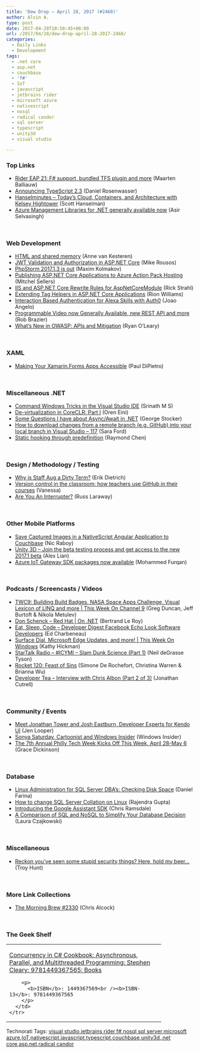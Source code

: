 ```yaml
---
title: 'Dew Drop – April 28, 2017 (#2468)'
author: Alvin A.
type: post
date: 2017-04-28T10:50:45+00:00
url: /2017/04/28/dew-drop-april-28-2017-2468/
categories:
  - Daily Links
  - Development
tags:
  - .net core
  - asp.net
  - couchbase
  - 'f#'
  - IoT
  - javascript
  - jetbrains rider
  - microsoft azure
  - nativescript
  - nosql
  - radical candor
  - sql server
  - typescript
  - unity3d
  - visual studio

---
```

### <a name="top"></a>Top Links

  * <a href="https://blog.jetbrains.com/dotnet/2017/04/27/rider-eap-21-f-support-bundled-tfs-plugin/" target="_blank">Rider EAP 21: F# support, bundled TFS plugin and more</a> (Maarten Balliauw)
  * <a href="https://blogs.msdn.microsoft.com/typescript/2017/04/27/announcing-typescript-2-3/" target="_blank">Announcing TypeScript 2.3</a> (Daniel Rosenwasser)
  * <a href="http://www.hanselminutes.com/default.aspx?ShowID=18566" target="_blank">Hanselminutes &#8211; Today&#8217;s Cloud, Containers, and Architecture with Kelsey Hightower</a> (Scott Hanselman)
  * <a href="https://azure.microsoft.com/blog/azure-management-libraries-for-net-generally-available-now/" target="_blank">Azure Management Libraries for .NET generally available now</a> (Asir Selvasingh)

&nbsp;

### <a name="web"></a>Web Development

  * <a href="https://blog.whatwg.org/html-and-shared-memory" target="_blank">HTML and shared memory</a> (Anne van Kesteren)
  * <a href="https://blogs.msdn.microsoft.com/webdev/2017/04/27/jwt-validation-and-authorization-in-asp-net-core-2/" target="_blank">JWT Validation and Authorization in ASP.NET Core</a> (Mike Rousos)
  * <a href="https://blog.jetbrains.com/phpstorm/2017/04/phpstorm-2017-1-3-is-out/" target="_blank">PhpStorm 2017.1.3 is out</a> (Maxim Kolmakov)
  * <a href="http://mitchelsellers.com/blogs/2017/04/27/publishing-aspnet-core-applications-to-azure-action-pack-hosting.aspx" target="_blank">Publishing ASP.NET Core Applications to Azure Action Pack Hosting</a> (Mitchel Sellers)
  * <a href="http://feedproxy.google.com/~r/RickStrahl/~3/3f1aCyemzJY/IIS-and-ASPNET-Core-Rewrite-Rules-for-AspNetCoreModule" target="_blank">IIS and ASP.NET Core Rewrite Rules for AspNetCoreModule</a> (Rick Strahl)
  * <a href="http://rion.io/2017/04/27/extending-tag-helpers-in-asp-net-core-applications/" target="_blank">Extending Tag Helpers in ASP.NET Core Applications</a> (Rion Williams)
  * <a href="https://auth0.com/blog/interaction-based-auth-for-alexa-with-auth0/" target="_blank">Interaction Based Authentication for Alexa Skills with Auth0</a> (Joao Angelo)
  * <a href="https://twilioinc.wpengine.com/2017/04/programmable-video-peer-to-peer-rooms-ga.html" target="_blank">Programmable Video now Generally Available, new REST API and more</a> (Rob Brazier)
  * <a href="https://dzone.com/articles/whats-new-in-owasp-apis-and-mitigation?utm_medium=feed&utm_source=feedpress.me&utm_campaign=Feed%3A+dzone" target="_blank">What’s New in OWASP: APIs and Mitigation</a> (Ryan O&#8217;Leary)

&nbsp;

### <a name="silverlight"></a>XAML

  * <a href="https://blog.xamarin.com/accessbility-xamarin-forms/" target="_blank">Making Your Xamarin.Forms Apps Accessible</a> (Paul DiPietro)

&nbsp;

### <a name="dotnet"></a>Miscellaneous .NET

  * <a href="http://www.devx.com/tips/dot-net/command-windows-tricks-in-visual-studio-ide-170216072008.html" target="_blank">Command Windows Tricks in the Visual Studio IDE</a> (Srinath M S)
  * <a href="http://feedproxy.google.com/~r/AyendeRahien/~3/Ojn43N7oSz4/de-virtualization-in-coreclr-part-i" target="_blank">De-virtualization in CoreCLR: Part I</a> (Oren Eini)
  * <a href="https://georgestocker.com/2017/04/27/some-questions-i-have-about-asyncawait-in-net/" target="_blank">Some Questions I have about Async/Await in .NET</a> (George Stocker)
  * <a href="https://saraford.net/2017/04/27/how-to-download-changes-from-a-remote-branch-e-g-github-into-your-local-branch-in-visual-studio-117/" target="_blank">How to download changes from a remote branch (e.g. GitHub) into your local branch in Visual Studio – 117</a> (Sara Ford)
  * <a href="https://blogs.msdn.microsoft.com/oldnewthing/20170427-00/?p=96055" target="_blank">Static hooking through predefinition</a> (Raymond Chen)

&nbsp;

### <a name="design"></a>Design / Methodology / Testing

  * <a href="https://blog.ndepend.com/staff-aug-dirty-term/" target="_blank">Why is Staff Aug a Dirty Term?</a> (Erik Dietrich)
  * <a href="https://github.com/blog/2352-version-control-in-the-classroom-how-teachers-use-github-in-their-courses" target="_blank">Version control in the classroom: how teachers use GitHub in their courses</a> (Vanessa)
  * <a href="https://www.radicalcandor.com/blog/stop-interrupting/" target="_blank">Are You An Interrupter?</a> (Russ Laraway)

&nbsp;

### <a name="mobile"></a>Other Mobile Platforms

  * <a href="https://blog.couchbase.com/save-captured-images-nativescript-angular-application-couchbase/" target="_blank">Save Captured Images in a NativeScript Angular Application to Couchbase</a> (Nic Raboy)
  * <a href="https://blogs.unity3d.com/2017/04/27/join-the-beta-testing-process-and-get-access-to-the-new-2017-1-beta/" target="_blank">Unity 3D &#8211; Join the beta testing process and get access to the new 2017.1 beta</a> (Alex Lian)
  * <a href="https://azure.microsoft.com/blog/azure-iot-gateway-sdk-packages/" target="_blank">Azure IoT Gateway SDK packages now available</a> (Mohammed Furqan)

&nbsp;

### <a name="podcasts"></a>Podcasts / Screencasts / Videos

  * <a href="https://channel9.msdn.com/Shows/This+Week+On+Channel+9/TWC9-Building-Build-Badges-Win-Dev-Awards-NASA-Space-Apps-Challenge-Visual-Lexicon-of-LINQ-and-more?WT.mc_id=DX_MVP4025064" target="_blank">TWC9: Building Build Badges, NASA Space Apps Challenge, Visual Lexicon of LINQ and more | This Week On Channel 9</a> (Greg Duncan, Jeff Burtoft & Nikola Metulev)
  * <a href="https://channel9.msdn.com/Shows/On-NET/Don-Schenck-Red-Hat?WT.mc_id=DX_MVP4025064" target="_blank">Don Schenck &#8211; Red Hat | On .NET</a> (Bertrand Le Roy)
  * <a href="http://developer.telerik.com/content-types/podcast/developer-digest-facebook-echo-look-software-developers/" target="_blank">Eat, Sleep, Code &#8211; Developer Digest Facebook Echo Look Software Developers</a> (Ed Charbeneau)
  * <a href="https://channel9.msdn.com/Shows/This-Week-On-Windows/Surface-Dial-Microsoft-Edge-Updates-and-more?WT.mc_id=DX_MVP4025064" target="_blank">Surface Dial, Microsoft Edge Updates, and more! | This Week On Windows</a> (Kathy Hickman)
  * <a href="https://soundcloud.com/startalk/icymi-slam-dunk-science-part-1" target="_blank">StarTalk Radio &#8211; #ICYMI &#8211; Slam Dunk Science (Part 1)</a> (Neil deGrasse Tyson)
  * <a href="http://relay.fm/rocket/120" target="_blank">Rocket 120: Feast of Sins</a> (Simone De Rochefort, Christina Warren & Brianna Wu)
  * <a href="http://feedproxy.google.com/~r/DeveloperTea/~3/YwSooi98N9A/66410-interview-with-chris-albon-part-2-of-3" target="_blank">Developer Tea &#8211; Interview with Chris Albon (Part 2 of 3)</a> (Jonathan Cutrell)

&nbsp;

### <a name="events"></a>Community / Events

  * <a href="http://www.telerik.com/blogs/meet-jonathan-tower-josh-eastburn-developer-experts-kendo-ui" target="_blank">Meet Jonathan Tower and Josh Eastburn, Developer Experts for Kendo UI</a> (Jen Looper)
  * <a href="http://insidersblog.azurewebsites.net/index.php/2017/04/27/sonya-saturday-cartoonist-and-windows-insider/" target="_blank">Sonya Saturday, Cartoonist and Windows Insider</a> (Windows Insider)
  * <a href="http://www.uwishunu.com/2017/04/philly-tech-week-kicks-off-week-april-28/" target="_blank">The 7th Annual Philly Tech Week Kicks Off This Week, April 28-May 6</a> (Grace Dickinson)

&nbsp;

### <a name="sql"></a>Database

  * <a href="http://feedproxy.google.com/~r/MSSQLTips-LatestSqlServerTips/~3/TWHV83NmLQQ/tip.asp" target="_blank">Linux Administration for SQL Server DBA&#8217;s: Checking Disk Space</a> (Daniel Farina)
  * <a href="http://feedproxy.google.com/~r/MSSQLTips-LatestSqlServerTips/~3/JCzq8xK3C_8/tip.asp" target="_blank">How to change SQL Server Collation on Linux</a> (Rajendra Gupta)
  * <a href="http://feedproxy.google.com/~r/GDBcode/~3/cUD-zXJT2oU/introducing-google-assistant-sdk.html" target="_blank">Introducing the Google Assistant SDK</a> (Chris Ramsdale)
  * <a href="https://blog.couchbase.com/comparison-sql-nosql-simplify-database-decision/" target="_blank">A Comparison of SQL and NoSQL to Simplify Your Database Decision</a> (Laura Czajkowski)

&nbsp;

### <a name="misc"></a>Miscellaneous

  * <a href="http://feedproxy.google.com/~r/TroyHunt/~3/ruyrj987ZkE/" target="_blank">Reckon you&#8217;ve seen some stupid security things? Here, hold my beer&#8230;</a> (Troy Hunt)

&nbsp;

### <a name="links"></a>More Link Collections

  * <a href="http://feedproxy.google.com/~r/ReflectivePerspective/~3/7I33HmE0UZs/" target="_blank">The Morning Brew #2330</a> (Chris Alcock)

&nbsp;

### <a name="shelf"></a>The Geek Shelf

<div id="scid:7dc1bd33-94bd-46fd-a20b-0131235bcd47:6100d07f-72a0-4a9f-852d-843fb5d0f3f7" class="wlWriterEditableSmartContent" style="float: none; padding-bottom: 0px; padding-top: 0px; padding-left: 0px; margin: 0px; display: inline; padding-right: 0px">
  <table cellspacing="0" cellpadding="2" width="400" border="0" unselectable="on">
    <tr>
      <td valign="top" width="400">
        <p>
          <a title="Concurrency in C# Cookbook: Asynchronous, Parallel, and Multithreaded Programming: Stephen Cleary: 9781449367565: Books" href="http://www.amazon.com/exec/obidos/ASIN/1449367569/amavin-20">Concurrency in C# Cookbook: Asynchronous, Parallel, and Multithreaded Programming: Stephen Cleary: 9781449367565: Books</a>
        </p>
        
        <p>
          <b>ISBN</b>: 1449367569<br /><b>ISBN-13</b>: 9781449367565
        </p>
      </td>
    </tr>
  </table>
</div>

<div id="scid:77ECF5F8-D252-44F5-B4EB-D463C5396A79:76b8bbd7-fecc-4e78-a4ca-66c8f20ddc6b" class="wlWriterEditableSmartContent" style="float: none; padding-bottom: 0px; padding-top: 0px; padding-left: 0px; margin: 0px; display: inline; padding-right: 0px">
  Technorati Tags: <a href="http://technorati.com/tags/visual+studio" rel="tag">visual studio</a>,<a href="http://technorati.com/tags/jetbrains+rider" rel="tag">jetbrains rider</a>,<a href="http://technorati.com/tags/f%23" rel="tag">f#</a>,<a href="http://technorati.com/tags/nosql" rel="tag">nosql</a>,<a href="http://technorati.com/tags/sql+server" rel="tag">sql server</a>,<a href="http://technorati.com/tags/microsoft+azure" rel="tag">microsoft azure</a>,<a href="http://technorati.com/tags/IoT" rel="tag">IoT</a>,<a href="http://technorati.com/tags/nativescript" rel="tag">nativescript</a>,<a href="http://technorati.com/tags/javascript" rel="tag">javascript</a>,<a href="http://technorati.com/tags/typescript" rel="tag">typescript</a>,<a href="http://technorati.com/tags/couchbase" rel="tag">couchbase</a>,<a href="http://technorati.com/tags/unity3d" rel="tag">unity3d</a>,<a href="http://technorati.com/tags/.net+core" rel="tag">.net core</a>,<a href="http://technorati.com/tags/asp.net" rel="tag">asp.net</a>,<a href="http://technorati.com/tags/radical+candor" rel="tag">radical candor</a>
</div>
